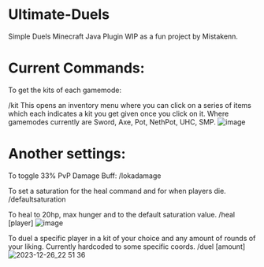 # Ultimate-Duels
Simple Duels Minecraft Java Plugin WIP as a fun project by Mistakenn.

# Current Commands:
To get the kits of each gamemode:

/kit
This opens an inventory menu where you can click on a series of items which each indicates a kit you get given once you click on it.
Where gamemodes currently are Sword, Axe, Pot, NethPot, UHC, SMP.
![image](https://github.com/Mistakennnn/Ultimate-Duels/assets/125143558/a4967d93-2899-43ec-a93a-bbffb3e3a411)

# Another settings:
To toggle 33% PvP Damage Buff:
/lokadamage

To set a saturation for the heal command and for when players die.
/defaultsaturation

To heal to 20hp, max hunger and to the default saturation value.
/heal [player]
![image](https://github.com/Mistakennnn/Ultimate-Duels/assets/125143558/7a8601e3-b0b9-4c74-8fda-3eafddfcc114)

To duel a specific player in a kit of your choice and any amount of rounds of your liking.
Currently hardcoded to some specific coords.
/duel <targetplayer> [amount]
![2023-12-26_22 51 36](https://github.com/Mistakennnn/Ultimate-Duels/assets/125143558/69388459-ddee-4169-9888-a1d524d1546b)

